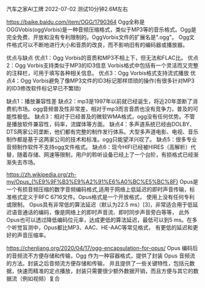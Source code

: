 
汽车之家AI工牌  2022-07-02
测试10分钟2.6M左右

https://baike.baidu.com/item/OGG/1790364
Ogg全称是OGGVobis(oggVorbis)是一种音频压缩格式，类似于MP3等的音乐格式。Ogg是完全免费、开放和没有专利限制的。OggVorbis文件的扩展名是".ogg"。
Ogg文件格式可以不断地进行大小和音质的改良，而不影响旧有的编码器或播放器。

优点与缺点
优点1：Ogg Vorbis的音质和MP3不相上下，但无法和FLAC比。
优点2：Ogg Vorbis支持类似于MP3的ID3信息
Vorbis格式中包括有一个灵活而又完整的注释栏，可用于填写各种相关信息。
优点3：Ogg Vorbis格式支持流式播放
优点4：Ogg Vorbis避免了像MP3文件的ID3标记那样烦琐的操作(有很多针对MP3的ID3修改软件标记早已不繁琐)

缺点1：播放兼容性差
缺点2：mp3是1997年以前就已经诞生，将近20年垄断了消费机市场。ogg音频普及性非常差，相对于mp3而言音质也没有竞争力，普及的可能性极低。
缺点3：相对于已经普及的微软WMA格式，ogg没有任何优势。不管是播放软件兼容性，码率，流媒体等方面。
缺点4：多声道系统已经由DOLBY、DTS两家公司垄断，他们都有完整的制作发行体系。大型多声道电影、电视、音乐制作都是基于这两家公司的技术和标准。ogg只能望洋兴叹了。
缺点5：很多专业音频制作软件不支持ogg文件格式。
缺点6：现今HIFI已经被HIRES（高解析）代替，随着存储、网速等限制，用户的聆听设备已经上了一个台阶，有损格式已经渐渐失去市场。



https://zh.wikipedia.org/zh-my/Opus_(%E9%9F%B3%E9%A2%91%E6%A0%BC%E5%BC%8F)
Opus是一个有损音频压缩的数字音频编码格式,适用于网络上低延迟的即时声音传输，标准格式定义于RFC 6716文件。Opus格式是一个开放格式，
使用上没有任何专利或限制。
Opus具有非常低的算法延迟（默认为22.5 ms）[3]，非常适合用于低延迟语音通话的编码，像是网络上的即时声音流、即时同步声音旁白等等，
此外Opus也可以透过降低编码位元率，达成更低的算法延迟，最低可以到5 ms。在多个听觉盲测中，Opus都比MP3、AAC、HE-AAC等常见格式，
有更低的延迟和更好的声音压缩率。


https://chenliang.org/2020/04/17/ogg-encapsulation-for-opus/
Opus 编码后的音频流不方便存储和传输，Ogg 作为一种容器格式，提供了封装 Opus 音频流的方法。封装之后音频流方便存储和传输，
并且提供了一些关键特性，包括元数据，快速而精准的定点播放，封装只需要很少额外数据开销，而且方便与其它的数据流（例如视频）复合